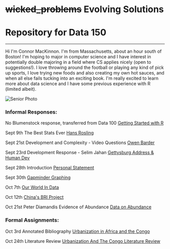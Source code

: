# ~~wicked_problems~~ Evolving Solutions
# Repository for Data 150
---
Hi I'm Connor MacKinnon. I'm from Massachusetts, about an hour south of Boston! I'm hoping to major in computer science and I have interest in potentially double majoring in a field where CS applies nicely (open to suggestions!). I love throwing around the football or playing any kind of pick up sports, I love trying new foods and also creating my own hot sauces, and when all else fails tucking into an exciting book. I'm really excited to learn more about data science and I have some previous experience with R (limited albeit).

![Senior Photo](https://user-images.githubusercontent.com/89928233/132044330-71b52f21-f0f4-401d-bf55-2a373e88157a.jpg)


### Informal Responses:

No Blumenstock response, transferred from Data 100 [Getting Started with R](https://user-images.githubusercontent.com/89928233/132248051-3bfd52b3-3c43-47f1-b9fd-f814d5523b86.png)

Sept 9th The Best Stats Ever [Hans Rosling](rosling.html)

Sept 21st Development and Complexity - Video Questions [Owen Barder](barder.html)

Sept 23rd Development Response - Selim Jahan [Gettysburg Address & Human Dev](development_response_selim_jahan.html)

Sept 28th Introduction [Personal Statement](Background_Essay.html)

Sept 30th [Gapminder Graphing](gapminder.html)

Oct 7th [Our World In Data](our_world_in_data.html)

Oct 12th [China's BRI Project](belt_and_road.html)

Oct 21st Peter Diamandis Evidence of Abundance [Data on Abundance](diamandis_response.html)

### Formal Assignments:

Oct 3rd Annotated Bibliography [Urbanization in Africa and the Congo](https://docs.google.com/document/d/1wVSNBVGu4xc3zhLzzHofKdePbWwwcFmmbu1LqQfDe44/edit?usp=sharing)

Oct 24th Literature Review [Urbanization And The Congo Literature Review](https://docs.google.com/document/d/1P6esmpasX3PkEcbMCiQH4L7mXFkB6rbZJ9qB_0HGOQo/edit?usp=sharing)
